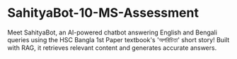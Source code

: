 # SahityaBot-10-MS-Assessment
Meet SahityaBot, an AI-powered chatbot answering English and Bengali queries using the HSC Bangla 1st Paper textbook's 'অপরিচিতা' short story! Built with RAG, it retrieves relevant content and generates accurate answers.
